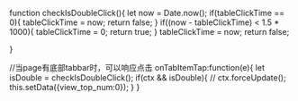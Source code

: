 
function checkIsDoubleClick(){
  let now = Date.now();
  if(tableClickTime == 0){
    tableClickTime = now;
    return false;
  }
  if((now - tableClickTime) < 1.5 * 1000){
    tableClickTime = 0;
    return true;
  }
  tableClickTime = now;
  return false;

}


//当page有底部tabbar时，可以响应点击
  onTabItemTap:function(e){
    let isDouble = checkIsDoubleClick();
    if(ctx && isDouble){
      // ctx.forceUpdate();
      this.setData({view_top_num:0});
    }
  }